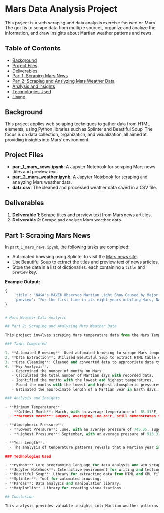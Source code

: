 # Mars Data Analysis Project

This project is a web scraping and data analysis exercise focused on Mars. The goal is to scrape data from multiple sources, organize and analyze the information, and draw insights about Martian weather patterns and news.

## Table of Contents

- [Background](#background)
- [Project Files](#project-files)
- [Deliverables](#deliverables)
- [Part 1: Scraping Mars News](#part-1-scraping-mars-news)
- [Part 2: Scraping and Analyzing Mars Weather Data](#part-2-scraping-and-analyzing-mars-weather-data)
- [Analysis and Insights](#analysis-and-insights)
- [Technologies Used](#technologies-used)
- [Usage](#usage)

## Background

This project applies web scraping techniques to gather data from HTML elements, using Python libraries such as Splinter and Beautiful Soup. The focus is on data collection, organization, and visualization, all aimed at providing insights into Mars' environment.

## Project Files

- **part_1_mars_news.ipynb**: A Jupyter Notebook for scraping Mars news titles and preview text.
- **part_2_mars_weather.ipynb**: A Jupyter Notebook for scraping and analyzing Mars weather data.
- **data.csv**: The cleaned and processed weather data saved in a CSV file.

## Deliverables

1. **Deliverable 1**: Scrape titles and preview text from Mars news articles.
2. **Deliverable 2**: Scrape and analyze Mars weather data.

## Part 1: Scraping Mars News

In `part_1_mars_news.ipynb`, the following tasks are completed:

- Automated browsing using Splinter to visit the [Mars news site](URL).
- Use Beautiful Soup to extract the titles and preview text of news articles.
- Store the data in a list of dictionaries, each containing a `title` and `preview` key.

**Example Output:**

```python
{
    'title': "NASA's MAVEN Observes Martian Light Show Caused by Major Solar Storm",
    'preview': "For the first time in its eight years orbiting Mars, NASA’s MAVEN mission witnessed two different types of ultraviolet aurorae simultaneously, the result of solar storms that began on Aug. 27."
}


# Mars Weather Data Analysis

## Part 2: Scraping and Analyzing Mars Weather Data

This project involves scraping Mars temperature data from the Mars Temperature Data Site and conducting an analysis to understand Martian weather patterns. The analysis is completed in the `part_2_mars_weather.ipynb` notebook, which includes the following tasks:

### Tasks Completed

1. **Automated Browsing**: Used automated browsing to scrape Mars temperature data.
2. **Data Extraction**: Utilized Beautiful Soup to extract HTML table data and convert it into a Pandas DataFrame.
3. **Data Cleaning**: Cleaned and converted data to appropriate data types for analysis.
4. **Key Analysis**:
   - Determined the number of months on Mars.
   - Calculated the total number of Martian days with recorded data.
   - Identified the months with the lowest and highest temperatures.
   - Found the months with the lowest and highest atmospheric pressures.
   - Estimated the approximate length of a Martian year in Earth days.

### Analysis and Insights

- **Minimum Temperature**:
  - **Coldest Month**: March, with an average temperature of -83.31°F, highlights Mars' extreme winter conditions.
  - **Warmest Month**: August, averaging -68.38°F, still demonstrates the cold and harsh Martian environment.

- **Atmospheric Pressure**:
  - **Lowest Pressure**: June, with an average pressure of 745.05, suggesting significant seasonal variation.
  - **Highest Pressure**: September, with an average pressure of 913.31, indicating atmospheric changes on Mars.

- **Year Length**: 
  - The analysis of temperature patterns reveals that a Martian year is approximately 730 Earth days, with a 6% margin of error compared to NASA's official value of 687 days.

### Technologies Used

- **Python**: Core programming language for data analysis and web scraping.
- **Jupyter Notebook**: Interactive environment for writing and testing code.
- **Beautiful Soup**: Library for extracting data from HTML and XML files.
- **Splinter**: Tool for automated browsing.
- **Pandas**: Data analysis and manipulation library.
- **Matplotlib**: Library for creating visualizations.

## Conclusion

This analysis provides valuable insights into Martian weather patterns and helps in understanding the extreme conditions on Mars. The combination of web scraping and data analysis techniques allows for a comprehensive examination of the collected data.
